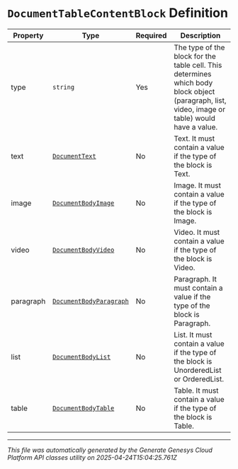 # `DocumentTableContentBlock` Definition

| Property | Type | Required | Description |
|----------|------|----------|-------------|
| type | `string` | Yes | The type of the block for the table cell. This determines which body block object (paragraph, list, video, image or table) would have a value. |
| text | [`DocumentText`](documenttext-definition.md) | No | Text. It must contain a value if the type of the block is Text. |
| image | [`DocumentBodyImage`](documentbodyimage-definition.md) | No | Image. It must contain a value if the type of the block is Image. |
| video | [`DocumentBodyVideo`](documentbodyvideo-definition.md) | No | Video. It must contain a value if the type of the block is Video. |
| paragraph | [`DocumentBodyParagraph`](documentbodyparagraph-definition.md) | No | Paragraph. It must contain a value if the type of the block is Paragraph. |
| list | [`DocumentBodyList`](documentbodylist-definition.md) | No | List. It must contain a value if the type of the block is UnorderedList or OrderedList. |
| table | [`DocumentBodyTable`](documentbodytable-definition.md) | No | Table. It must contain a value if the type of the block is Table. |

---

*This file was automatically generated by the Generate Genesys Cloud Platform API classes utility on 2025-04-24T15:04:25.761Z*